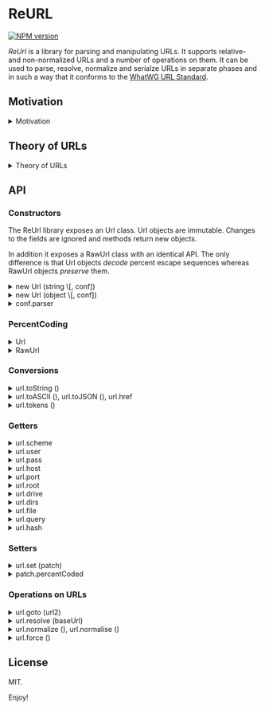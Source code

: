 # ReURL

[![NPM version][npm-image]][npm-url]

_ReUrl_ is a library for parsing and manipulating URLs. It supports relative- and non-normalized URLs and a number of operations on them. It can be used to parse, resolve, normalize and serialze URLs in separate phases and in such a way that it conforms to the [WhatWG URL Standard][1]. 

[1]: https://url.spec.whatwg.org/
[npm-image]: https://img.shields.io/npm/v/reurl.svg
[npm-url]: https://npmjs.org/package/reurl

## Motivation
<details><summary> Motivation </summary>

I wrote this library because I needed a library that supported non-normalized and relative URLs but I also wanted to be certain that it followed the specification completely. 

The [WhatWG URL Standard][1] defines URLs in terms of a parser algorithm that resolves URLs, normalizes URLs and serializes URL components in one pass. Thus to implement a library that follows the standard, but also supports more versatile set of operations on relative, and non-normalized URLs, I had to disentangle these phases from the specification and to some extent rephrase the specification in more elementary terms. 

Eventually I came up with a small 'theory' of URLs that I found very helpful and I based the library on that. 
</details>

## Theory of URLs

<details><summary>Theory of URLs</summary>

### URLs

An **URL** is a sequence of tokens where tokens are tuples (_type_, _value_), where

  - _type_ is taken from the set { **scheme**, **authority**, **drive**, **root**, **directory**, **file**, **query**, **fragment** } and
  - if _type_ is **authority** then value is an **Authority**, otherwise value is a string.

URLs are subject to the following structural constraints:

  - URLs contain at most one token per type, except for **directory**-tokens (of which they may have any amount),
  - tokens are ordered by type according to **scheme** < **authority** < **drive** < **root** < **directory** < **file** < **query** < **fragment** and
  - if an URL has an **authority** or a **drive** token, and it has a **directory** or a **file** token, then it also has a **root** token. 

An **Authority** is a named tuple (_username_, _password_, _hostname_, _port_) where

  - _hostname_ is an ipv6-address, an opaque-host-string, an ipv4-address, a domain (-string) or the empty string. 
  - _username_ and _password_ are either null or a string,
  - port is either null or an integer in the range 0 to 2<sup>16</sup>–1. 

Authorities are subject to the following constraints:

  - if _password_ is a string, then _username_ is a string.  
  - if _hostname_ is the empty string, then _port_, _username_ and _password_ are null. 


### File URLs

There are two additional constraints that set file URLs apart form non-file URLs. 

- If an URL has a **scheme** token whose value _is not_ `file` then it must not have a **drive** token. 
- If an URL has a **scheme** token whose value _is_ `file` and it has an **authority** token then *password*, *username* and *port* must be null. 


### Operations on URLs

By the definition above, URLs are a special case of ordered lists, where 
the ordering reflects the hierarchical structure of the URL. 
This makes it relatively easy to define and implement the key operations on URLs, as follows:

* The **order** of an URL (ord _url_) is defined to be:
  - **fragment** if _url_ is the empty URL.
  - The type of its first token otherwise. 

* The **order-limited prefix** (_url1_ upto _t_) is defined to be
  - the _shortest_ prefix of _url1_ that contains
    - all tokens of _url1_ with a type strictly smaller than _t_ and
    - all **directory** tokens with a type weakly smaller than _t_. 

* The **goto** operation (_url1_ goto _url2_) is defined to return:
  - the _shortest_ URL that has _url1_ upto (ord _url2_) as a prefix and _url2_ as a postfix. 

* The **_nonstrict_ goto** operation (_url1_ goto' _url2_) is defined to be (_url1_ goto _url2'_) where
  - _url2'_ is _url2_ with the **scheme** token removed if it equals the **scheme** token of _url1_, or _url2_ otherwise. 


### Properties

Some properties of URLs and their operations:

- ord (url1 goto url2) is the least type of {ord url1, ord url2}. 
- (url1 goto url2) goto url3 = url1 goto (url2 goto url3). 
- empty goto url2 = url2. 
- url1 goto empty = url1 is **not** true in general (the fragment is dropped). 
- similar for goto'. 
- url2 is a postfix of (url1 goto url2) but not necessarily of (url1 goto' url2).
</details>

## API

### Constructors

The ReUrl library exposes an Url class. Url objects are immutable. Changes to the fields are ignored and methods return new objects. 

In addition it exposes a RawUrl class with an identical API. The only difference is that Url objects _decode_ percent escape sequences whereas RawUrl objects _preserve_ them. 


<details><summary>new Url (string \[, conf])</summary>

Construct a new Url object from an URL-string. The optional _conf_ argument, if present must be a configuration object as described below. 

```javascript
var url = new Url ('sc:/foo/bar')
console.log ([...url.tokens ()])
// => [ ['scheme', 'sc'], ['root', '/'], ['dir', 'foo'], ['file', 'bar'] ]
```
</details>
<details><summary>new Url (object \[, conf])</summary>

Construct a new Url object from any object, possibly an Url object itself. The optional conf argument, if present, must be a configuration object as described below. 
Throws an error if the object cannot be coerced into a valid URL. 

```javascript
var url = new Url ({ scheme:'file', dirs:['foo', 'buzz'], file:'abc' })
console.log (url.toString ())
// => 'file:foo/buzz/abc'
```
</details>
<details><summary>conf.parser</summary>

You can pass a configuration object with a **parser** property to the Url constructor to trigger scheme-specific parsing behaviour for relative, scheme-less URL-strings. 

The scheme determines support for windows drive-letters and backslash separators.
Drive-letters are only supported in `file` URL-strings, and backslash separators are limited to `file`, `http`, `https`, `ws`, `wss` and `ftp` URL-strings. 

```javascript
var url = new Url ('/c:/foo\\bar', { parser:'file' })
console.log ([...url.tokens ()])
// => [ ['drive', 'c:'], ['root', '/'], ['dir', 'foo'], ['file', 'bar'] ]
```
```javascript
var url = new Url ('/c:/foo\\bar', { parser:'http' })
console.log ([...url.tokens ()])
// => [ ['root', '/'], ['dir', 'c:'], ['dir', 'foo'], ['file', 'bar'] ]
```
```javascript
var url = new Url ('/c:/foo\\bar')
console.log ([...url.tokens ()])
// => [ ['root', '/'], ['dir', 'c:'], ['file', 'foo\\bar'] ]
```
</details>

### PercentCoding

<details><summary>Url</summary>

For Url objects the URL parser **decodes** percent-escape-sequences, getters report percent-decoded values and the _set_ method assumes that its input is percent-decoded unless explicitly specified otherwise. 

```javascript
var url = new Url ('//host/%61bc')
url.file // => 'abc'
url = url.set ({ query:'%def' })
url.query // => '%def'
url.toString () // => '//host/abc?%25def'
```

</details>
<details><summary>RawUrl</summary>

For RawUrl objects the parser **preserves** percent-escape-sequences, getters report values with percent-escape-sequenes preserved and _set_ expects values in which % signs start a percent-escape sequence. 

```javascript
var url = new RawUrl ('//host/%61bc')
url.file // => '%61bc'
url = url.set ({ query:'%25%64ef' })
url.query // => '%25%64ef'
url.toString () // => '//host/%61bc?%25%64ef'
```
</details>

### Conversions

<details><summary>url.toString ()</summary>

Converts an Url object to a string. Percent encodes only a minimal set of codepoints. The resulting string may contain non-ASCII codepoints. 

```javascript
var url = new Url ('http://🌿🌿🌿/{braces}/hʌɪ')
url.toString ()
// => 'http://🌿🌿🌿/%7Bbraces%7D/hʌɪ'
```

</details>
<details><summary>url.toASCII (), url.toJSON (), url.href</summary>

Converts an Url object to a string that only contains ASCII code points.  Non-ASCII codepoints in components will be percent encoded and/ or punycoded. 

```javascript
var url = new Url ('http://🌿🌿🌿/{braces}/hʌɪ')
url.toASCII ()
// => 'http://xn--8h8haa/%7Bbraces%7D/h%CA%8C%C9%AA'
```
</details>
<details><summary>url.tokens ()</summary>

Returns a token iterator for the Url, modeling the sequence of URL tokens as described in the [theory](#theory) section above. 

```javascript
[...new Url ('http://example.com/foo/bar/baz?q#h') .tokens ()]
// => 
// [ [ 'scheme', 'http' ],
//   [ 'auth', { user: null, pass: null, host: 'example.com', port: null } ],
//   [ 'root', '/' ],
//   [ 'dir', 'foo' ],
//   [ 'dir', 'bar' ],
//   [ 'file', 'baz' ],
//   [ 'query', 'q' ],
//   [ 'hash', 'h' ] ]
```
</details>


### Getters

<details><summary>url.scheme</summary>

A getter that returns the scheme of `url` as a string,
or `null` if no scheme part is present (e.g. in relative URLs) . 

```javascript
new Url ('http://foo?search#baz') .scheme
// => 'http'
```

```javascript
new Url ('/abc/?') .scheme
// => null
```
</details>
<details><summary>url.user</summary>

A getter that returns the username of `url` as a string,
or `null` if the URL has no authority or credentials. 

```javascript
new Url ('http://joe@localhost') .user
// => 'joe'
```

```javascript
new Url ('//host/abc') .user
// => null
```
</details>
<details><summary>url.pass</summary>

A getter that returns the password of `url` as a string,
or `null` if the URL has no authority, credentials or password. 

```javascript
new Url ('http://joe@localhost') .pass
// => null
```

```javascript
new Url ('http://host') .pass
// => null
```

```javascript
new Url ('http://joe:pass@localhost') .pass
// => 'pass'
```

```javascript
new Url ('http://joe:@localhost') .pass
// => ''
```
</details>
<details><summary>url.host</summary>

A getter that returns the hostname of `url` as a string,
or `null` if no authority is present. 

```javascript
new Url ('http://localhost') .host
// => 'localhost'
```

```javascript
new Url ('http:foo') .host
// => null
```

```javascript
new Url ('/foo') .host
// => null
```
</details>
<details><summary>url.port</summary>

A getter that returns the port of `url`,
or `null` if no authority or port are present. 

```javascript
new Url ('http://localhost:8080') .port
// => 8080
```

```javascript
new Url ('foo://host:/foo') .port
// => ''
```

```javascript
new Url ('foo://host/foo') .port
// => null
```
</details>
<details><summary>url.root</summary>

A getter that returns a string `'/'` if `url` has an absolute path
or `null` otherwise.  
It is possible for file URLs to have a drive, but not a root. 

```javascript
new Url ('foo://localhost?q') .root
// => null
```

```javascript
new Url ('foo://localhost/') .root
// => '/'
```

```javascript
new Url ('foo/bar') .root
// => null
```

```javascript
new Url ('/foo/bar') .root
// => '/'
```

```javascript
new Url ('file://c:') .root
// => null
```

```javascript
new Url ('file://c:/') .root
// => '/'
```
</details>
<details><summary>url.drive</summary>

A getter that returns the drive of `url` as a string
or `null` if no drive is present.  
Note that the presence of drives
depends on the parser settings and/ or URL scheme. 

```javascript
new Url ('file://c:') .drive
// => 'c:'
```

```javascript
new Url ('http://c:') .drive
// => null
```

```javascript
new Url ('/c:/foo/bar', 'file') .drive
// => 'c:'
```

```javascript
new Url ('/c:/foo/bar') .drive
// => null
```
</details>
<details><summary>url.dirs</summary>

TODO

</details>
<details><summary>url.file</summary>

TODO

</details>
<details><summary>url.query</summary>

A getter that returns the query part of `url` as a string,
or `null` if no such part is present. 

```javascript
new Url ('http://foo?search#baz') .query
// => 'search'
```

```javascript
new Url ('/abc/?') .query
// => ''
```

```javascript
new Url ('/abc/') .query
// => null
```
</details>
<details><summary>url.hash</summary>

A getter that returns the hash part of `url` as a string, 
or `null` if no such part is present. 

```javascript
new Url ('http://foo#baz') .hash
// => 'baz'
```

```javascript
new Url ('/abc/#') .hash
// => ''
```

```javascript
new Url ('/abc/') .hash
// => null
```
</details>


### Setters

<details><summary>url.set (patch)</summary>

Url objects are immutable, therefore setting and removing components is achieved via a _set_ method that takes a _patch_ object. 

The _patch_ object may contain one or more keys being 
**scheme**, **user**, **pass**, **host**, **port**, **drive**, **root**, **dirs**, **file**, **query** and/ or **hash**. To remove a component you can set its value to null.

If present;
– **port** must be `null`, a string, or a number
– **dirs** must be an array of strings
– **root** may be anything and is converted to `'/'` if truth-y and to `null` otherwise
– all others must be `null` or a string. 

```javascript
new Url ('//host/dir/file')
  .set ({ host:null, query:'q', hash:'h' })
  .toString ()
// => '/dir/file?q#h'
```

##### Additional resets

For security reasons, setting the **user** will reset **pass** to `null` unless a value is supplied for it as well. 
Setting the **host** will reset **user**, **pass** and **port** to `null` unless values are supplied for them as well. 

```javascript
new Url ('http://joe:secret@example.com')
  .set ({ user:'jane' })
  .toString ()
// => 'http://jane@example.com'
```
```javascript
new Url ('http://joe:secret@localhost:8080')
  .set ({ host:'example.com' })
  .toString ()
// => 'http://example.com'
```


</details>
<details><summary>patch.percentCoded</summary>

The _patch_ may have an additional key **percentCoded** with a boolean value to indicate that strings in the patch contain percent encode sequences.

This means that you can pass percent-_encoded_ values to Url.set by explicity setting **percentCoded** to true. The values will then be decoded. 

```javascript
var url = new Url ('//host/')
url = url.set ({ file:'%61bc-%25-sign', percentCoded:true })
url.file // => 'abc-%-sign'
log (url.toString ()) // => '//host/abc-%25-sign'
```

You can pass percent-_decoded_ values to RawUrl.set by explicitly setting **percentCoded** to false. Percent characters in values will then be encoded; specifically, they will be replaced with `%25`. 

```javascript
var rawUrl = new RawUrl ('//host/')
rawUrl = rawUrl.set ({ file:'abc-%-sign', percentCoded:false })
rawUrl.file // => 'abc-%25-sign'
rawUrl.toString () // => '//host/abc-%25-sign'
```

**Note** that if no percentCoded value is specified, then Url.set assumes percentCoded to be _false_ whilst RawUrl.set assumes percentCoded to be _true_. 

```javascript
var url = new Url ('//host/') .set ({ file:'%61bc' })
url.file // => '%61bc'
url.toString () // => '//host/%2561bc'
```
```javascript
var rawUrl = new RawUrl ('//host/') .set ({ file:'%61bc' })
url.file // => '%61bc'
rawUrl.toString () // => '//host/%61bc'
```

</details>


### Operations on URLs

<details><summary>url.goto (url2)</summary>

Returns a new Url object by 'extending' `url` with `url2`, where url2 may be a string or an Url object. 

```javascript
new Url ('/foo/bar') .goto ('baz/index.html') .toString ()
// => '/foo/baz/index.html'
```
```javascript
new Url ('/foo/bar') .goto ('//host/path') .toString ()
// => '//host/path'
```
```javascript
new Url ('http://foo/bar/baz/') .goto ('./../bee') .toString ()
// => 'http://foo/bar/baz/./../bee'
```

If `other` is a string, it will be parsed with the scheme of `url` as a fallback scheme. TODO if the scheme is null, use the conf of `url`. 

```javascript
new Url ('file://host/dir/') .goto ('/c:/dir2/') .toString ()
// => 'file://host/c:/dir2/'
```

</details>
<details><summary>url.resolve (baseUrl)</summary>

Resolve an Url object `url` against a baseUrl. This is similar to
`baseUrl.goto (url)` but in addition it throws an error if it would not result in a base URL, being an URL that has at least a scheme and an authority. 
</details>
<details><summary>url.normalize (), url.normalise ()</summary>

Returns a new Url object by normalizing `url`. 
This interprets a.o. `.` and `..` segments within the path and removes default ports and trivial usernames/ passwords from the authority of `url`. 

```javascript
new Url ('http://foo/bar/baz/./../bee') .normalize () .toString ()
// => 'http://foo/bar/bee'
```
</details>
<details><summary>url.force ()</summary>

Forcibly convert an Url to a base URL according to the WhatWG URL standard. 

- In `file` URLs without hostname, the hostname will be set to `''`. 
- For URLs that have a scheme being one of `http`, `https`, `ws`, `wss` or `ftp` and an absent or empty authority, the authority component will be 'stolen from the first nonempty path segment'. 
- An error is thrown if the Url cannot be forced. This happens if it has no scheme, or if it has an empty host and no non-empty path segment. 

```javascript
new Url ('http:foo/bar') .force () .toString ()
// => 'http://foo/bar'
```
```javascript
new Url ('http:/foo/bar') .force () .toString ()
// => 'http://foo/bar'
```
```javascript
new Url ('http://foo/bar') .force () .toString ()
// => 'http://foo/bar'
```
```javascript
new Url ('http:///foo/bar') .force () .toString ()
// => 'http://foo/bar'
```
</details>

## License

MIT. 

Enjoy!
